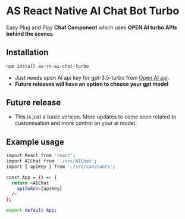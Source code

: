 # AS React Native AI Chat Bot Turbo 

Easy Plug and Play **Chat Component** which uses **OPEN AI turbo APIs behind the scenes**.

## Installation
```sh
npm install as-rn-ai-chat-turbo
```
-  Just needs open AI api key for gpt-3.5-turbo from [Open AI api](https://platform.openai.com/api-keys). 
- **Future releases will have an option to choose your gpt model**


## Future release

- This is just a basic version. More updates to come soon related to customisation and more control on your ai model. 

## Example usage

```sh
import React from 'react';
import AIChat from './src/AIChat';
import { apiKey } from './src/constants';

const App = () => {
  return <AIChat
    apiToken={apiKey}
  />
};

export default App;
```

